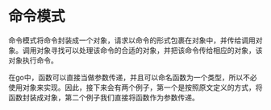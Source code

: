 # 命令模式

命令模式将命令封装成一个对象，请求以命令的形式包裹在对象中，并传给调用对象。调用对象寻找可以处理该命令的合适的对象，并把该命令传给相应的对象，该对象执行命令。

在go中，函数可以直接当做参数传递，并且可以命名函数为一个类型，所以不必使用对象来实现。因此，接下来会有两个例子，第一个是按照原文定义的方式，将函数封装成对象，第二个例子我们直接将函数作为参数传递。